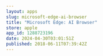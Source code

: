 ```yaml
---
layout: apps
slug: microsoft-edge-ai-browser
title: "Microsoft Edge: AI Browser"
store: apple
app_id: 1288723196
date: 2024-04-30T03:01:51Z
published: 2018-06-11T07:39:42Z
---
```

